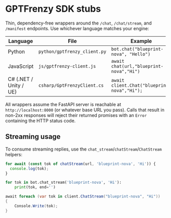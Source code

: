 # GPTFrenzy SDK stubs
Thin, dependency-free wrappers around the `/chat`, `/chat/stream`, and `/manifest` endpoints.
Use whichever language matches your engine:

| Language | File | Example |
|----------|------|---------|
|Python    | `python/gptfrenzy_client.py` | `bot.chat("blueprint-nova", "Hello")` |
|JavaScript| `js/gptfrenzy-client.js`     | `await chat(url,"blueprint-nova","Hi")` |
|C# (.NET / Unity / UE)| `csharp/GptFrenzyClient.cs` | `await client.Chat("blueprint-nova","Hi");` |

All wrappers assume the FastAPI server is reachable at `http://localhost:8000`
(or whatever base URL you pass).
Calls that result in non-2xx responses will reject their returned promises with
an `Error` containing the HTTP status code.

## Streaming usage

To consume streaming replies, use the `chat_stream`/`chatStream`/`ChatStream` helpers:

```js
for await (const tok of chatStream(url, 'blueprint-nova', 'Hi')) {
  console.log(tok);
}
```

```python
for tok in bot.chat_stream('blueprint-nova', 'Hi'):
    print(tok, end='')
```

```csharp
await foreach (var tok in client.ChatStream("blueprint-nova", "Hi"))
{
    Console.Write(tok);
}
```
